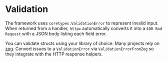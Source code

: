 # Validation

The framework uses `coretypes.ValidationError` to represent invalid input. When returned from a handler, `httpx` automatically converts it into a `400 Bad Request` with a JSON body listing each field error.

You can validate structs using your library of choice. Many projects rely on [zog](https://github.com/Oudwins/zog). Convert issues to a `ValidationError` via `ValidationErrorFromZog` so they integrate with the HTTP response helpers.
